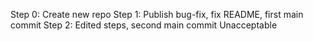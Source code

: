 Step 0: Create new repo
Step 1: Publish bug-fix, fix README, first main commit
Step 2: Edited steps, second main commit
Unacceptable
